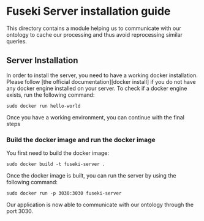 # Fuseki Server installation guide

This directory contains a module helping us to communicate with our ontology
 to cache our processing and thus avoid reprocessing similar queries.

## Server Installation

In order to install the server, you need to have a working docker installation.
Please follow [the official documentation][docker install] if you do not have
any docker engine installed on your server. To check if a docker engine exists,
run the following command:

    sudo docker run hello-world

Once you have a working environment, you can continue with the final steps

### Build the docker image and run the docker image

You first need to build the docker image:

    sudo docker build -t fuseki-server .

Once the docker image is built, you can run the server by using the following command:

    sudo docker run -p 3030:3030 fuseki-server

Our application is now able to communicate with our ontology through the port 3030.